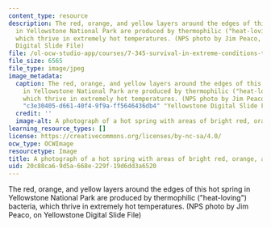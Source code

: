 ```yaml
---
content_type: resource
description: The red, orange, and yellow layers around the edges of this hot spring
  in Yellowstone National Park are produced by thermophilic ("heat-loving") bacteria,
  which thrive in extremely hot temperatures. (NPS photo by Jim Peaco, on Yellowstone
  Digital Slide File)
file: /ol-ocw-studio-app/courses/7-345-survival-in-extreme-conditions-the-bacterial-stress-response-fall-2010/20c88ca69d5a668e229f19d6dd3a6520_7-345f10-th.jpg
file_size: 6565
file_type: image/jpeg
image_metadata:
  caption: The red, orange, and yellow layers around the edges of this hot spring
    in Yellowstone National Park are produced by thermophilic ("heat-loving") bacteria,
    which thrive in extremely hot temperatures. (NPS photo by Jim Peaco, on {{% resource_link
    "c3e30405-d661-40f4-9f9a-ff5646436db4" "Yellowstone Digital Slide File" %}})
  credit: ''
  image-alt: A photograph of a hot spring with areas of bright red, orange, and yellow.
learning_resource_types: []
license: https://creativecommons.org/licenses/by-nc-sa/4.0/
ocw_type: OCWImage
resourcetype: Image
title: A photograph of a hot spring with areas of bright red, orange, and yellow
uid: 20c88ca6-9d5a-668e-229f-19d6dd3a6520
---
```

The red, orange, and yellow layers around the edges of this hot spring in Yellowstone National Park are produced by thermophilic ("heat-loving") bacteria, which thrive in extremely hot temperatures. (NPS photo by Jim Peaco, on Yellowstone Digital Slide File)